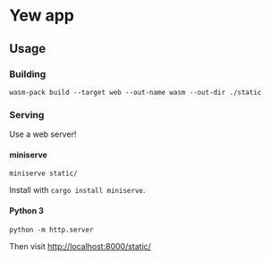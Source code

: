 # Yew app

## Usage

### Building

```
wasm-pack build --target web --out-name wasm --out-dir ./static
```

### Serving

Use a web server!

#### miniserve

```
miniserve static/
```

Install with `cargo install miniserve`.

#### Python 3

```
python -m http.server
```

Then visit [http://localhost:8000/static/](http://localhost:8000/static/)

